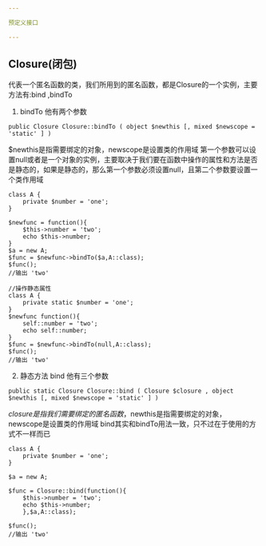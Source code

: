 ```yaml
---

预定义接口

---
```


## Closure(闭包)

代表一个匿名函数的类，我们所用到的匿名函数，都是Closure的一个实例，主要方法有:bind ,bindTo

1. bindTo
他有两个参数

`public Closure Closure::bindTo ( object $newthis [, mixed $newscope = 'static' ] )`

$newthis是指需要绑定的对象，newscope是设置类的作用域
第一个参数可以设置null或者是一个对象的实例，主要取决于我们要在函数中操作的属性和方法是否是静态的，如果是静态的，那么第一个参数必须设置null，且第二个参数要设置一个类作用域

```
class A {
	private $number = 'one';
}

$newfunc = function(){
	$this->number = 'two';
	echo $this->number;
}
$a = new A;
$func = $newfunc->bindTo($a,A::class);
$func();
//输出 'two'

//操作静态属性
class A {
	private static $number = 'one';
}
$newfunc function(){
	self::number = 'two';
	echo self::number;
}
$func = $newfunc->bindTo(null,A::class);
$func();
//输出 'two'
```

2. 静态方法 bind
他有三个参数

`public static Closure Closure::bind ( Closure $closure , object $newthis [, mixed $newscope = 'static' ] )`

$closure是指我们需要绑定的匿名函数，$newthis是指需要绑定的对象，newscope是设置类的作用域
bind其实和bindTo用法一致，只不过在于使用的方式不一样而已

```
class A {
	private $number = 'one';
}

$a = new A;

$func = Closure::bind(function(){
	$this->number = 'two';
	echo $this->number;
	},$a,A::class);

$func();
//输出 'two'
```